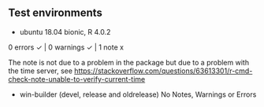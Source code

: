 ## Test environments
  
* ubuntu 18.04 bionic, R 4.0.2

0 errors ✓ | 0 warnings ✓ | 1 note x

The note is not due to a problem in the package but due to a problem with
the time server, see https://stackoverflow.com/questions/63613301/r-cmd-check-note-unable-to-verify-current-time
  
* win-builder (devel, release and oldrelease)
  No Notes, Warnings or Errors
